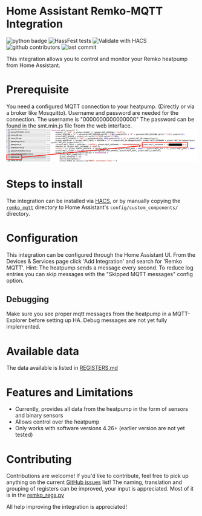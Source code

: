 # Home Assistant Remko-MQTT Integration

![python badge](https://img.shields.io/badge/Made%20with-Python-orange)
![HassFest tests](https://github.com/Altrec/remko_mqtt-ha/workflows/Validate%20with%20hassfest/badge.svg)
![Validate with HACS](https://github.com/Altrec/remko_mqtt-ha/workflows/Validate/badge.svg)
![github contributors](https://img.shields.io/github/contributors/Altrec/remko_mqtt-ha)
![last commit](https://img.shields.io/github/last-commit/Altrec/remko_mqtt-ha)

This integration allows you to control and monitor your Remko heatpump from Home Assistant. 

# Prerequisite
You need a configured MQTT connection to your heatpump. (Directly or via a broker like Mosquitto). Username and password are needed for the connection.
The username is "0000000000000000"
The password can be found in the smt.min.js file from the web interface.
![smt.min.js](docs/smt.min.js.png)

# Steps to install
The integration can be installed via [HACS](https://hacs.xyz/), or by manually copying the [`remko_mqtt`](https://github.com/Altrec/remko_mqtt-ha/tree/master/custom_components/) directory to Home Assistant's `config/custom_components/` directory.

# Configuration
This integration can be configured through the Home Assistant UI. From the Devices & Services page click 'Add Integration' and search for 'Remko MQTT'.
Hint: The heatpump sends a message every second. To reduce log entries you can skip messages with the "Skipped MQTT messages" config option.

## Debugging
Make sure you see proper mqtt messages from the heatpump in a MQTT-Explorer before setting up HA.
Debug messages are not yet fully implemented.

# Available data
The data available is listed in [REGISTERS.md](https://github.com/Altrec/remko_mqtt-ha/blob/master/REGISTERS.md)

# Features and Limitations
- Currently, provides all data from the heatpump in the form of sensors and binary sensors
- Allows control over the heatpump
- Only works with software versions 4.26+ (earlier version are not yet tested)

# Contributing
Contributions are welcome! If you'd like to contribute, feel free to pick up anything on the current [GitHub issues](https://github.com/Altrec/remko_mqtt-ha/issues) list!
The naming, translation and grouping of registers can be improved, your input is appreciated. Most of it is in the [remko_regs.py](https://github.com/Altrec/remko_mqtt-ha/blob/master/custom_components/remko_mqtt/remko_regs.py)  

All help improving the integration is appreciated!





